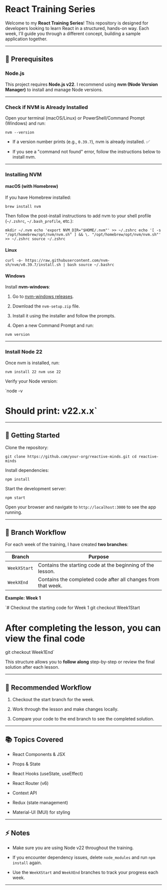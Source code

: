 React Training Series
=====================

Welcome to my **React Training Series**! This repository is designed for developers looking to learn React in a structured, hands-on way. Each week, I'll guide you through a different concept, building a sample application together.

* * * * *

📌 Prerequisites
----------------

### Node.js

This project requires **Node.js v22**. I recommend using **nvm (Node Version Manager)** to install and manage Node versions.

* * * * *

### Check if NVM is Already Installed

Open your terminal (macOS/Linux) or PowerShell/Command Prompt (Windows) and run:

`nvm --version`

-   If a version number prints (e.g., `0.39.7`), nvm is already installed. ✅

-   If you see a "command not found" error, follow the instructions below to install nvm.

* * * * *

### Installing NVM

#### macOS (with Homebrew)

If you have Homebrew installed:

`brew install nvm`

Then follow the post-install instructions to add nvm to your shell profile (`~/.zshrc`, `~/.bash_profile`, etc.):

`mkdir ~/.nvm
echo 'export NVM_DIR="$HOME/.nvm"' >> ~/.zshrc
echo '[ -s "/opt/homebrew/opt/nvm/nvm.sh" ] && \. "/opt/homebrew/opt/nvm/nvm.sh"' >> ~/.zshrc
source ~/.zshrc`

#### Linux

`curl -o- https://raw.githubusercontent.com/nvm-sh/nvm/v0.39.7/install.sh | bash
source ~/.bashrc`

#### Windows

Install **nvm-windows**:

1.  Go to [nvm-windows releases](https://github.com/coreybutler/nvm-windows/releases).

2.  Download the `nvm-setup.zip` file.

3.  Install it using the installer and follow the prompts.

4.  Open a new Command Prompt and run:

`nvm version`

* * * * *

### Install Node 22

Once nvm is installed, run:

`nvm install 22
nvm use 22`

Verify your Node version:

`node -v
# Should print: v22.x.x`

* * * * *

🚀 Getting Started
------------------

Clone the repository:

`git clone https://github.com/your-org/reactive-minds.git
cd reactive-minds`

Install dependencies:

`npm install`

Start the development server:

`npm start`

Open your browser and navigate to `http://localhost:3000` to see the app running.

* * * * *

🌳 Branch Workflow
------------------

For each week of the training, I have created **two branches**:

| Branch | Purpose |
| --- | --- |
| `WeekXStart` | Contains the starting code at the beginning of the lesson. |
| `WeekXEnd` | Contains the completed code after all changes from that week. |

**Example: Week 1**

`# Checkout the starting code for Week 1
git checkout Week1Start

# After completing the lesson, you can view the final code
git checkout Week1End`

This structure allows you to **follow along** step-by-step or review the final solution after each lesson.

* * * * *

📝 Recommended Workflow
-----------------------

1.  Checkout the start branch for the week.

2.  Work through the lesson and make changes locally.

3.  Compare your code to the end branch to see the completed solution.

* * * * *

📚 Topics Covered
-----------------

-   React Components & JSX

-   Props & State

-   React Hooks (useState, useEffect)

-   React Router (v6)

-   Context API

-   Redux (state management)

-   Material-UI (MUI) for styling

* * * * *

⚡ Notes
-------

-   Make sure you are using Node v22 throughout the training.

-   If you encounter dependency issues, delete `node_modules` and run `npm install` again.

-   Use the `WeekXStart` and `WeekXEnd` branches to track your progress each week.

* * * * *
